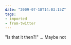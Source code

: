 ```yaml
---
date: "2009-07-10T14:03:15Z"
tags:
- imported
- from-twitter
---
```

"Is that it then?!" ... Maybe not
